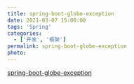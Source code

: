 ```yaml
---
title: spring-boot-globe-exception
date: 2021-03-07 15:00:00
tags: 'Spring'
categories:
  - ['开发', '框架']
permalink: spring-boot-globe-exception
photo:
---
```


[spring-boot-globe-exception](http://www.zhaojun.im/springboot-exception-expand/)
